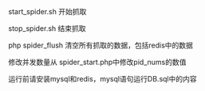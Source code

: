 start_spider.sh  开始抓取

stop_spider.sh 结束抓取

php spider_flush 清空所有抓取的数据，包括redis中的数据

修改并发数量从 spider_start.php中修改pid_nums的数值

运行前请安装mysql和redis，mysql语句运行DB.sql中的内容
